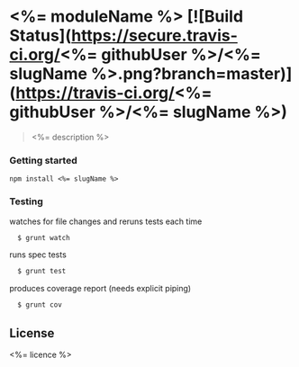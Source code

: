 # <%= moduleName %> [![Build Status](https://secure.travis-ci.org/<%= githubUser %>/<%= slugName %>.png?branch=master)](https://travis-ci.org/<%= githubUser %>/<%= slugName %>)

> <%= description %>

### Getting started

`npm install <%= slugName %>`


### Testing 

watches for file changes and reruns tests each time
```bash
  $ grunt watch 
```

runs spec tests
```bash
  $ grunt test  
```

produces coverage report (needs explicit piping)
```bash
  $ grunt cov   
```

## License

<%= licence %>
